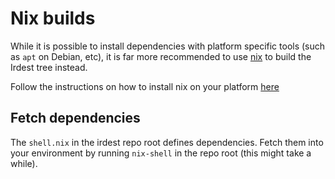 # Nix builds

While it is possible to install dependencies with platform specific
tools (such as `apt` on Debian, etc), it is far more recommended to
use [nix](https://nixos.org) to build the Irdest tree instead.

Follow the instructions on how to install nix on your platform
[here][nix-instructions]

[nix-instructions]: https://nixos.org/download.html

## Fetch dependencies

The `shell.nix` in the irdest repo root defines dependencies.  Fetch
them into your environment by running `nix-shell` in the repo root
(this might take a while).

